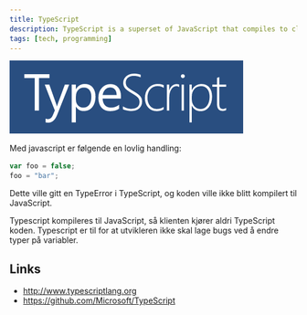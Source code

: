 ```yaml
---
title: TypeScript
description: TypeScript is a superset of JavaScript that compiles to clean JavaScript output.
tags: [tech, programming]
---
```


![TypeScript logo](typescript-logo.png "TypeScript logo")


Med javascript er følgende en lovlig handling:

```javascript
var foo = false;
foo = "bar";
```

Dette ville gitt en TypeError i TypeScript, og koden ville ikke blitt kompilert til JavaScript.

Typescript kompileres til JavaScript, så klienten kjører aldri TypeScript koden.
Typescript er til for at utvikleren ikke skal lage bugs ved å endre typer på variabler.


## Links

- http://www.typescriptlang.org
- https://github.com/Microsoft/TypeScript
